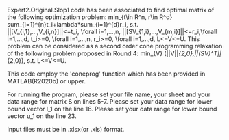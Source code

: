

Expert2.Original.Slop1 code has been associated to find optimal matrix of the following optimization problem:
min_{t\in R^n, r\in R^d} sum_{i=1}^{n}t_i+lambda*sum_{i=1}^{d}r_i,
s.t.  
||[V_{i,1},...,V_{i,n}]||<=t_i, \forall i=1,...,n,
||[SV_{1,i},...,V_{m,i}]||<=r_i,\forall i=1,...,d,
t_i>=0,                         \forall i=1,...,n,
r_i>=0,                         \forall i=1,...,d,
L<=V<=U.
This problem can be considered as a second order cone programming relaxation of the following problem proposed in Round 4:
min_{V} (||V||_{2,0},||(SV)^T||_{2,0}),
s.t.  L<=V<=U.

This code employ the 'coneprog' function which has been provided in MATLAB(R2020b) or upper.

For running the program, please set your file name, your sheet and your data range for matrix S on lines 5-7. Please set your data range for lower bound vector l_1 on the line 16. Please set your data range for lower bound vector u_1 on the line 23.

Input files must be in .xlsx(or .xls) format.
